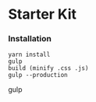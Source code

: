 # Starter Kit

### Installation
```
yarn install
gulp
build (minify .css .js)
gulp --production
```
gulp
